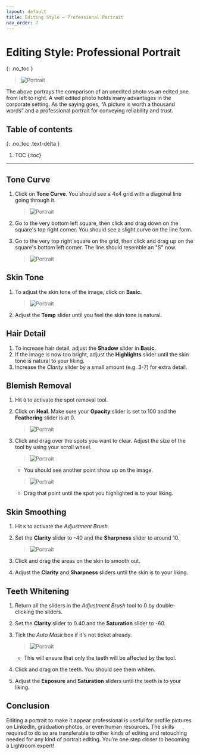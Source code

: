 ```yaml
---
layout: default
title: Editing Style — Professional Portrait
nav_order: 7
---
```


# Editing Style: Professional Portrait
{: .no_toc }

>![Portrait](https://raw.githubusercontent.com/jmajam/hans-and-justin-lightroom/gh-pages/docs/images/Portrait/before_after_pics.png)

The above portrays the comparison of an unedited photo vs an edited one from left to right. A well edited photo holds many advantages in the corporate setting. As the saying goes, “A picture is worth a thousand words” and a professional portrait for conveying reliability and trust. 

## Table of contents
{: .no_toc .text-delta }

1. TOC
{:toc}

---

## Tone Curve
1. Click on **Tone Curve**. You should see a 4x4 grid with a diagonal line going through it.

    >![Portrait](https://raw.githubusercontent.com/jmajam/hans-and-justin-lightroom/gh-pages/docs/images/Portrait/tone_curve.png)
2. Go to the very bottom left square, then click and drag down on the square's top right corner. You should see a slight curve on the line form.
3. Go to the very top right square on the grid, then click and drag up on the square's bottom left corner. The line should resemble an "S" now.

    >![Portrait](https://raw.githubusercontent.com/jmajam/hans-and-justin-lightroom/gh-pages/docs/images/Portrait/Tone_curve_S_curve.PNG)

## Skin Tone
1. To adjust the skin tone of the image, click on **Basic**.

    >![Portrait](https://raw.githubusercontent.com/jmajam/hans-and-justin-lightroom/gh-pages/docs/images/Portrait/basic.png)
2. Adjust the **Temp** slider until you feel the skin tone is natural.

## Hair Detail
1. To increase hair detail, adjust the **Shadow** slider in **Basic**.
2. If the image is now too bright, adjust the **Highlights** slider until the skin tone is natural to your liking.
3. Increase the _Clarity_ slider by a small amount (e.g. 3-7) for extra detail.

## Blemish Removal
1. Hit `Q` to activate the spot removal tool.
2. Click on **Heal**. Make sure your **Opacity** slider is set to 100 and the **Feathering** slider is at 0.

    >![Portrait](https://raw.githubusercontent.com/jmajam/hans-and-justin-lightroom/gh-pages/docs/images/Portrait/brush_menu.png)
3. Click and drag over the spots you want to clear. Adjust the size of the tool by using your scroll wheel.

    >![Portrait](https://raw.githubusercontent.com/jmajam/hans-and-justin-lightroom/gh-pages/docs/images/Portrait/highlight_under_the_eyes.png)
 
    * You should see another point show up on the image.
    
    >![Portrait](https://raw.githubusercontent.com/jmajam/hans-and-justin-lightroom/gh-pages/docs/images/Portrait/show_second_point_when_removing_blemishes.png)

    * Drag that point until the spot you highlighted is to your liking.

## Skin Smoothing
1. Hit `K` to activate the _Adjustment Brush_.
2. Set the **Clarity** slider to -40 and the **Sharpness** slider to around 10.

     >![Portrait](https://raw.githubusercontent.com/jmajam/hans-and-justin-lightroom/gh-pages/docs/images/Portrait/adjustment_brush_settings_for_skin_smoothening.png)
3. Click and drag the areas on the skin to smooth out.
4. Adjust the **Clarity** and **Sharpness** sliders until the skin is to your liking.

## Teeth Whitening
1. Return all the sliders in the _Adjustment Brush_ tool to 0 by double-clicking the sliders.
2. Set the **Clarity** slider to 0.40 and the **Saturation** slider to -60.
3. Tick the _Auto Mask_ box if it's not ticket already.

     >![Portrait](https://raw.githubusercontent.com/jmajam/hans-and-justin-lightroom/gh-pages/docs/images/Portrait/auto_mask.png)
    * This will ensure that only the teeth will be affected by the tool.
4. Click and drag on the teeth. You should see them whiten.
5. Adjust the **Exposure** and **Saturation** sliders until the teeth is to your liking.

## Conclusion
Editing a portrait to make it appear professional is useful for profile pictures on LinkedIn, graduation photos, or even human resources. The skills required to do so are transferable to other kinds of editing and retouching needed for any kind of portrait editing. You’re one step closer to becoming a Lightroom expert!
